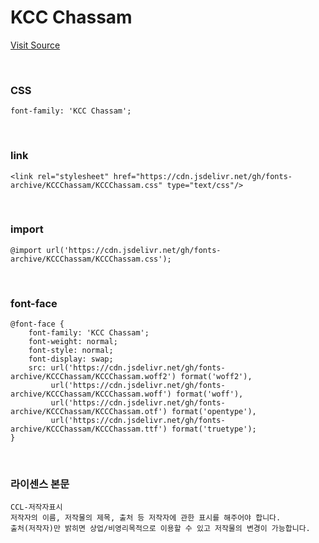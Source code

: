 # KCC Chassam

[Visit Source](https://gongu.copyright.or.kr/gongu/wrt/wrt/view.do?wrtSn=13285736&menuNo=200023)

&nbsp;

### CSS

```
font-family: 'KCC Chassam';
```

&nbsp;

### link

```
<link rel="stylesheet" href="https://cdn.jsdelivr.net/gh/fonts-archive/KCCChassam/KCCChassam.css" type="text/css"/>
```

&nbsp;

### import

```
@import url('https://cdn.jsdelivr.net/gh/fonts-archive/KCCChassam/KCCChassam.css');
```

&nbsp;

### font-face

```
@font-face {
    font-family: 'KCC Chassam';
    font-weight: normal;
    font-style: normal;
    font-display: swap;
    src: url('https://cdn.jsdelivr.net/gh/fonts-archive/KCCChassam/KCCChassam.woff2') format('woff2'),
         url('https://cdn.jsdelivr.net/gh/fonts-archive/KCCChassam/KCCChassam.woff') format('woff'),
         url('https://cdn.jsdelivr.net/gh/fonts-archive/KCCChassam/KCCChassam.otf') format('opentype'),
         url('https://cdn.jsdelivr.net/gh/fonts-archive/KCCChassam/KCCChassam.ttf') format('truetype');
}
```

&nbsp;

### 라이센스 본문

```
CCL-저작자표시 
저작자의 이름, 저작물의 제목, 출처 등 저작자에 관한 표시를 해주어야 합니다. 
출처(저작자)만 밝히면 상업/비영리목적으로 이용할 수 있고 저작물의 변경이 가능합니다.
```
